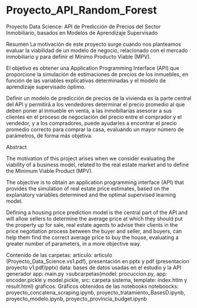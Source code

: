 # Proyecto_API_Random_Forest
Proyecto Data Science: API de Predicción de Precios del Sector Inmobiliario, basados en Modelos de Aprendizaje Supervisado

Resumen
La motivación de este proyecto surge cuando nos planteamos evaluar la viabilidad de un modelo de negocio, relacionado con el mercado inmobiliario y para definir el Mínimo Producto Viable (MPV). 

El objetivo es obtener una Application Programming Interface (API) que proporcione la simulación de estimaciones de precios de los inmuebles, en función de las variables explicativas determinadas y el modelo de aprendizaje supervisado óptimo.  

Definir un modelo de predicción de precios de la vivienda es la parte central del API y permitirá a los vendedores determinar el precio promedio al que deben poner al inmueble en venta, a las inmobiliarias asesorar a sus clientes en el proceso de negociación del precio entre el comprador y el vendedor, y a los compradores, puede ayudarles a encontrar el precio promedio correcto para comprar la casa, evaluando un mayor número de parámetros, de forma más objetiva. 


Abstract

The motivation of this project arises when we consider evaluating the viability of a business model, related to the real estate market and to define the Minimum Viable Product (MPV).

The objective is to obtain an application programming interface (API) that provides the simulation of real estate price estimates, based on the explanatory variables determined and the optimal supervised learning model.

Defining a housing price prediction model is the central part of the API and will allow sellers to determine the average price at which they should put the property up for sale, real estate agents to advise their clients in the price negotiation process between the buyer and seller, and buyers, can help them find the correct average price to buy the house, evaluating a greater number of parameters, in a more objective way.


Contenido de las carpetas:
artículo:  articulo (Proyecto_Data_Science.vs1.pdf), presentación en pptx y pdf (presentacion proyecto v1.pdf/pptx)
data: bases de datos usadas en el estudio y la API
generador app: main.py >subcarpetas(model: procuccion.py, app: encoder.pickle y model.pickle, src: carpeta sistema, template: index.htlm y result.html)
graficos: Gráficos obtenidos de las notebooks
noteboocks: proyecto_concatena_scraping.ipynb, proyecto_tratamiento_BasesD.ipynb, proyecto_modelo.ipynb, proyecto_provincia_budget.ipynb
